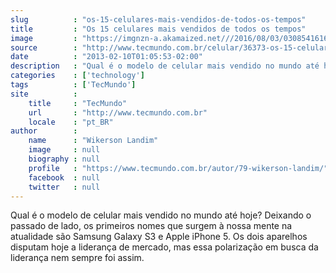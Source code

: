 ```yaml
---
slug          : "os-15-celulares-mais-vendidos-de-todos-os-tempos"
title         : "Os 15 celulares mais vendidos de todos os tempos"
image         : "https://imgnzn-a.akamaized.net///2016/08/03/03085416160517-t1200x480.jpg"
source        : "http://www.tecmundo.com.br/celular/36373-os-15-celulares-mais-vendidos-de-todos-os-tempos.htm"
date          : "2013-02-10T01:05:53-02:00"
description   : "Qual é o modelo de celular mais vendido no mundo até hoje? Deixando o passado de lado, os primeiros nomes que surgem à nossa mente na atualidade são Samsung Galaxy S3 e Apple iPhone 5. Os dois aparelhos disputam hoje a liderança de mercado, mas essa polarização em busca da liderança nem sempre foi assim."
categories    : ['technology']
tags          : ['TecMundo']
site          :
    title     : "TecMundo"
    url       : "http://www.tecmundo.com.br"
    locale    : "pt_BR"
author        :
    name      : "Wikerson Landim"
    image     : null
    biography : null
    profile   : "https://www.tecmundo.com.br/autor/79-wikerson-landim/"
    facebook  : null
    twitter   : null
---
```


Qual é o modelo de celular mais vendido no mundo até hoje? Deixando o passado de lado, os primeiros nomes que surgem à nossa mente na atualidade são Samsung Galaxy S3 e Apple iPhone 5. Os dois aparelhos disputam hoje a liderança de mercado, mas essa polarização em busca da liderança nem sempre foi assim.
